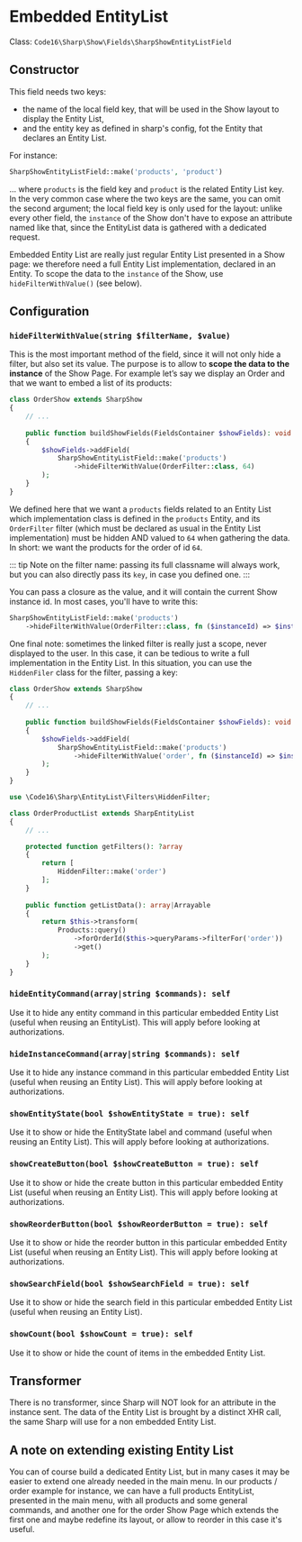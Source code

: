 # Embedded EntityList

Class: `Code16\Sharp\Show\Fields\SharpShowEntityListField`

## Constructor

This field needs two keys: 
- the name of the local field key, that will be used in the Show layout to display the Entity List,
- and the entity key as defined in sharp's config, fot the Entity that declares an Entity List. 

For instance:

```php
SharpShowEntityListField::make('products', 'product')
```

... where `products` is the field key and `product` is the related Entity List key. In the very common case where the two keys are the same, you can omit the second argument; the local field key is only used for the layout: unlike every other field, the `instance` of the Show don't have to expose an attribute named like that, since the EntityList data is gathered with a dedicated request.

Embedded Entity List are really just regular Entity List presented in a Show page: we therefore need a full Entity List implementation, declared in an Entity. To scope the data to the `instance` of the Show, use `hideFilterWithValue()` (see below).

## Configuration

### `hideFilterWithValue(string $filterName, $value)`

This is the most important method of the field, since it will not only hide a filter, but also set its value. The purpose is to allow to **scope the data to the instance** of the Show Page. For example let’s say we display an Order and that we want to embed a list of its products:

```php
class OrderShow extends SharpShow
{
    // ...
    
    public function buildShowFields(FieldsContainer $showFields): void
    {
        $showFields->addField(
            SharpShowEntityListField::make('products')
                ->hideFilterWithValue(OrderFilter::class, 64)
        );
    }
}
```

We defined here that we want a `products` fields related to an Entity List which implementation class is defined in the `products` Entity, and its `OrderFilter` filter (which must be declared as usual in the Entity List implementation) must be hidden AND valued to `64` when gathering the data. In short: we want the products for the order of id `64`.

::: tip 
Note on the filter name: passing its full classname will always work, but you can also directly pass its `key`, in case you defined one.
:::

You can pass a closure as the value, and it will contain the current Show instance id. In most cases, you'll have to write this:

```php
SharpShowEntityListField::make('products')
    ->hideFilterWithValue(OrderFilter::class, fn ($instanceId) => $instanceId);
```

One final note: sometimes the linked filter is really just a scope, never displayed to the user. In this case, it can be tedious to write a full implementation in the Entity List. In this situation, you can use the `HiddenFiler` class for the filter, passing a key:

```php
class OrderShow extends SharpShow
{
    // ...
    
    public function buildShowFields(FieldsContainer $showFields): void
    {
        $showFields->addField(
            SharpShowEntityListField::make('products')
                ->hideFilterWithValue('order', fn ($instanceId) => $instanceId);
        );
    }
}
```

```php
use \Code16\Sharp\EntityList\Filters\HiddenFilter;

class OrderProductList extends SharpEntityList
{
    // ...

    protected function getFilters(): ?array
    {
        return [
            HiddenFilter::make('order')
        ];
    }
    
    public function getListData(): array|Arrayable
    {
        return $this->transform(
            Products::query()
                ->forOrderId($this->queryParams->filterFor('order'))
                ->get()
        );
    }
}
```

### `hideEntityCommand(array|string $commands): self`

Use it to hide any entity command in this particular embedded Entity List (useful when reusing an EntityList). This will apply before looking at authorizations.

### `hideInstanceCommand(array|string $commands): self`

Use it to hide any instance command in this particular embedded Entity List (useful when reusing an Entity List). This will apply before looking at authorizations.

### `showEntityState(bool $showEntityState = true): self`

Use it to show or hide the EntityState label and command (useful when reusing an Entity List). This will apply before looking at authorizations.

### `showCreateButton(bool $showCreateButton = true): self`

Use it to show or hide the create button in this particular embedded Entity List (useful when reusing an Entity List). This will apply before looking at authorizations.

### `showReorderButton(bool $showReorderButton = true): self`

Use it to show or hide the reorder button in this particular embedded Entity List (useful when reusing an Entity List). This will apply before looking at authorizations.

### `showSearchField(bool $showSearchField = true): self`

Use it to show or hide the search field in this particular embedded Entity List (useful when reusing an Entity List).

### `showCount(bool $showCount = true): self`

Use it to show or hide the count of items in the embedded Entity List.

## Transformer

There is no transformer, since Sharp will NOT look for an attribute in the instance sent. The data of the Entity List is brought by a distinct XHR call, the same Sharp will use for a non embedded Entity List.

## A note on extending existing Entity List

You can of course build a dedicated Entity List, but in many cases it may be easier to extend one already needed in the main menu. In our products / order example for instance, we can have a full products EntityList, presented in the main menu, with all products and some general commands, and another one for the order Show Page which extends the first one and maybe redefine its layout, or allow to reorder in this case it's useful.